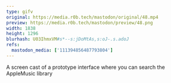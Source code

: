 ```yaml
---
type: gifv
original: https://media.r0b.tech/mastodon/original/48.mp4
preview: https://media.r0b.tech/mastodon/preview/48.png
width: 1838
height: 1296
blurhash: U03IhmxVM#s*--s:jDoMtAs,s:oJ-.s.adoJ
refs:
  mastodon_media: ['111394856487793804']
---
```


A screen cast of a prototype interface where you can search the AppleMusic library

